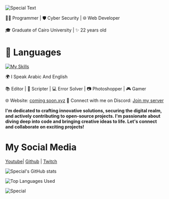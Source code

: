 ![Special Text](https://readme-typing-svg.herokuapp.com?font=Fira+Code&pause=1000&color=5B3DFC&width=435&lines=Hi+there%2C+I'm+Special+%F0%9F%91%8B)

👨‍💻 Programmer | 🛡️ Cyber Security | 🌐 Web Developer

🎓 Graduate of Cairo University | ✨ 22 years old

# 🔧 Languages

[![My Skills](https://skillicons.dev/icons?i=cs,cpp,python,html,css,ts,js)](https://discord.gg/wbqYJG4HDd)

🌍 I Speak Arabic And English

📚 Editor | 📜 Scripter | 💻 Error Solver | 📷 Photoshopper | 🎮 Gamer

🌐 Website: [coming soon.xyz](https://discord.gg/wbqYJG4HDd)
💬 Connect with me on Discord: [Join my server](https://discord.gg/wbqYJG4HDd)

**I'm dedicated to crafting innovative solutions, securing the digital realm, and actively contributing to open-source projects. I'm passionate about diving deep into code and bringing creative ideas to life. Let's connect and collaborate on exciting projects!**

# My Social Media

[Youtube](https://www.youtube.com/@specialstudioar)| [Github](https://github.com/specialstudioar) | [Twitch](https://www.twitch.tv/#)

![Special's GitHub stats](https://github-readme-stats.vercel.app/api?username=specialstudioar&show_icons=true&theme=transparent)

![Top Languages Used](https://github-readme-stats.vercel.app/api/top-langs/?username=specialstudioar&layout=donut)

![Special](https://media.discordapp.net/attachments/1201493594826088529/1241162528831180960/Sp_Banner.png?ex=664dcf6e&is=664c7dee&hm=cccde77989b33af5019bc68cc319bdfd60352268a6d7cca41906d39bf4b379f6&=&format=webp&quality=lossless&width=887&height=499)
